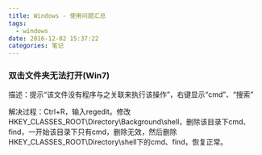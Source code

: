 ```yaml
---
title: Windows - 使用问题汇总
tags:
  - windows
date: 2016-12-02 15:37:22
categories: 笔记
---
```


### 双击文件夹无法打开(Win7)

描述：提示“该文件没有程序与之关联来执行该操作”，右键显示“cmd”、“搜索”

解决过程：Ctrl+R，输入regedit。修改HKEY_CLASSES_ROOT\Directory\Background\shell，删除该目录下cmd、find，一开始该目录下只有cmd，删除无效，然后删除HKEY_CLASSES_ROOT\Directory\shell下的cmd、find，恢复正常。

